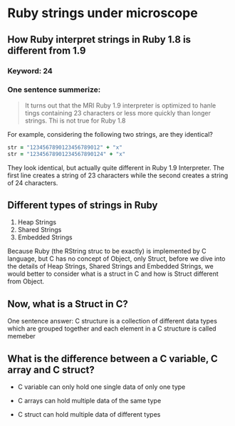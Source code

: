 # Ruby strings under microscope

## How Ruby interpret strings in Ruby 1.8 is different from 1.9

### Keyword: 24

### One sentence summerize:
  
  > It turns out that the MRI Ruby 1.9 interpreter is optimized to hanle tings containing 23 characters or less more quickly than longer strings. Thi is not true for Ruby 1.8

For example, considering the following two strings, are they identical?

```ruby
str = "1234567890123456789012" + "x"
str = "12345678901234567890124" + "x"
```

They look identical, but actually quite different in Ruby 1.9 Interpreter. The first line creates a string of 23 characters while the second creates a string of 24 characters.

## Different types of strings in Ruby

1. Heap Strings
2. Shared Strings
3. Embedded Strings

Because Ruby (the RString struc to be exactly) is implemented by C language, but C has no concept of Object, only Struct, before we dive into the details of Heap Strings, Shared Strings and Embedded Strings, we would better to consider what is a struct in C and how is Struct different from Object.

## Now, what is a Struct in C?
	

One sentence answer: C structure is a collection of different data types which are grouped together and each element in a C structure is called memeber

## What is the difference between a C variable, C array and C struct?

* C variable can only hold one single data of only one type

* C arrays can hold multiple data of the same type

* C struct can hold multiple data of different types




